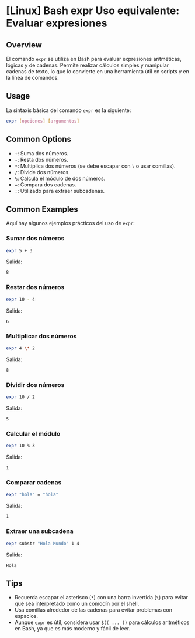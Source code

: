 # [Linux] Bash expr Uso equivalente: Evaluar expresiones

## Overview
El comando `expr` se utiliza en Bash para evaluar expresiones aritméticas, lógicas y de cadenas. Permite realizar cálculos simples y manipular cadenas de texto, lo que lo convierte en una herramienta útil en scripts y en la línea de comandos.

## Usage
La sintaxis básica del comando `expr` es la siguiente:

```bash
expr [opciones] [argumentos]
```

## Common Options
- `+`: Suma dos números.
- `-`: Resta dos números.
- `*`: Multiplica dos números (se debe escapar con `\` o usar comillas).
- `/`: Divide dos números.
- `%`: Calcula el módulo de dos números.
- `=`: Compara dos cadenas.
- `:`: Utilizado para extraer subcadenas.

## Common Examples
Aquí hay algunos ejemplos prácticos del uso de `expr`:

### Sumar dos números
```bash
expr 5 + 3
```
Salida:
```
8
```

### Restar dos números
```bash
expr 10 - 4
```
Salida:
```
6
```

### Multiplicar dos números
```bash
expr 4 \* 2
```
Salida:
```
8
```

### Dividir dos números
```bash
expr 10 / 2
```
Salida:
```
5
```

### Calcular el módulo
```bash
expr 10 % 3
```
Salida:
```
1
```

### Comparar cadenas
```bash
expr "hola" = "hola"
```
Salida:
```
1
```

### Extraer una subcadena
```bash
expr substr "Hola Mundo" 1 4
```
Salida:
```
Hola
```

## Tips
- Recuerda escapar el asterisco (`*`) con una barra invertida (`\`) para evitar que sea interpretado como un comodín por el shell.
- Usa comillas alrededor de las cadenas para evitar problemas con espacios.
- Aunque `expr` es útil, considera usar `$(( ... ))` para cálculos aritméticos en Bash, ya que es más moderno y fácil de leer.